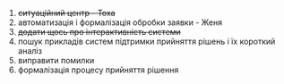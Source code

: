 1. ~~ситуаційний центр - Тоха~~
2. автоматизація і формалізація обробки заявки - Женя
3. ~~додати щось про інтерактивність системи~~
4. пошук прикладів систем підтримки прийняття рішень і їх короткий аналіз
5. виправити помилки
7. формалізація процесу прийняття рішення
